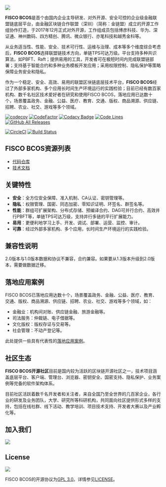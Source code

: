 
![](https://github.com/FISCO-BCOS/FISCO-BCOS/blob/master/docs/images/FISCO_BCOS_Logo.svg)

**FISCO BCOS**是首个由国内企业主导研发、对外开源、安全可控的企业级金融联盟链底层平台，由金融区块链合作联盟（深圳）（简称：金链盟）成立的开源工作组协作打造，于2017年12月正式对外开源，工作组成员包括博彦科技、华为、深证通、神州数码、四方精创、腾讯、微众银行、亦笔科技和越秀金科等。

从业务适当性、性能、安全、技术可行性、运维与治理、成本等多个维度综合考虑后，**FISCO BCOS**选择联盟链技术方向，单链TPS可达万级。平台支持多种共识算法，如PBFT、Raft；提供易用的工具，开发者可在极短时间内完成联盟链部署；支持基于智能合约和多种业务模板开发应用；采用权限控制、隐私保护等策略保障业务安全和隐私。

作为一个稳定、安全、高效、易用的联盟区块链底层技术平台，**FISCO BCOS**经过了外部多家机构、多个应用长时间生产环境运行的实践检验；目前已经有数百家机构、数千名社区技术爱好者在研究和使用FISCO BCOS，落地应用已达数十个，场景覆盖政务、金融、公益、医疗、教育、交通、版权、商品溯源、供应链、招聘、农业、社交、游戏等多个领域。

[![codecov](https://codecov.io/gh/FISCO-BCOS/FISCO-BCOS/branch/master/graph/badge.svg)](https://codecov.io/gh/FISCO-BCOS/FISCO-BCOS) [![CodeFactor](https://www.codefactor.io/repository/github/fisco-bcos/FISCO-BCOS/badge)](https://www.codefactor.io/repository/github/fisco-bcos/FISCO-BCOS) [![Codacy Badge](https://api.codacy.com/project/badge/Grade/08552871ee104fe299b00bc79f8a12b9)](https://www.codacy.com/app/fisco-dev/FISCO-BCOS?utm_source=github.com&amp;utm_medium=referral&amp;utm_content=FISCO-BCOS/FISCO-BCOS&amp;utm_campaign=Badge_Grade) [![Code Lines](https://tokei.rs/b1/github/FISCO-BCOS/FISCO-BCOS?category=code)](https://github.com/FISCO-BCOS/FISCO-BCOS) [![GitHub All Releases](https://img.shields.io/github/downloads/FISCO-BCOS/FISCO-BCOS/total.svg)](https://github.com/FISCO-BCOS/FISCO-BCOS) 

[![CircleCI](https://circleci.com/gh/FISCO-BCOS/FISCO-BCOS.svg?style=shield)](https://circleci.com/gh/FISCO-BCOS/FISCO-BCOS)  [![Build Status](https://travis-ci.org/FISCO-BCOS/FISCO-BCOS.svg)](https://travis-ci.org/FISCO-BCOS/FISCO-BCOS)

## FISCO BCOS资源列表

+ [代码仓库
](https://github.com/FISCO-BCOS/FISCO-BCOS
)
+ [技术文档
](https://fisco-bcos-documentation.readthedocs.io)

## 关键特性

- **安全**：全方位安全保障、准入机制、CA认证、密钥管理等。
- **隐私**：权限管理、国密、同态加密、零知识证明、环签名、群签名等。
- **性能**：群组可扩展架构、分布式存储、预编译合约、DAG可并行合约、高效并行PBFT等，单链TPS可达万级，支持并行多链的平行扩展能力。
- **易用**：更便利地学习上手、开发、调试、部署、运营、监控、审计。
- **可靠**：经过外部多家机构、多个应用，长时间生产环境运行的实践检验。

## 兼容性说明

2.0版本与1.0版本数据和协议不兼容，合约兼容。如果要从1.3版本升级到2.0版本，需要做数据迁移。

## 落地应用案例

FISCO BCOS已落地应用达数十个，场景覆盖政务、金融、公益、医疗、教育、交通、版权、商品溯源、供应链、招聘、农业、社交、游戏等多个领域，如：

- 金融业：机构间对账、供应链金融、旅游金融等。
- 司法服务：仲裁链、电子借据等。
- 文化版权：版权存证与交易等。
- 社会管理：不动产登记等。

此处提供一些具有代表性的[落地应用案例](https://mp.weixin.qq.com/s/vUSq80LkhF8yCfUF7AILgQ)。

## 社区生态

**FISCO BCOS开源社区**目前是国内较为活跃的区块链开源社区之一，技术项目涵盖底层平台、客户端、管理台、浏览器、密钥安全、国密支持、隐私保护、业务案例等完备的软件架构体系。

目前社区活跃着数千名开发者和关注者，来自全国乃至全世界的几百家企业，各行业的研发及业务团队，大学、研究所等科研机构，共同面向社区提供形式多样的支持，包括在线社群、线下活动、教学培训、项目技术支持、开发者大赛以及产业孵化等。


## 加入我们

![](https://media.githubusercontent.com/media/FISCO-BCOS/LargeFiles/master/images/QR_image.png)

## License

[![](https://img.shields.io/github/license/FISCO-BCOS/FISCO-BCOS.svg)](../LICENSE)

FISCO BCOS的开源协议为[GPL 3.0](https://www.gnu.org/licenses/gpl-3.0.en.html)。详情参见[LICENSE](../LICENSE)。  
